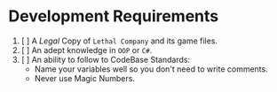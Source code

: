 # Development Requirements

1. [ ] A *Legal* Copy of `Lethal Company` and its game files.
2. [ ] An adept knowledge in `OOP` or `C#`.
3. [ ] An ability to follow to CodeBase Standards:
   * Name your variables well so you don't need to write comments.
   * Never use Magic Numbers.